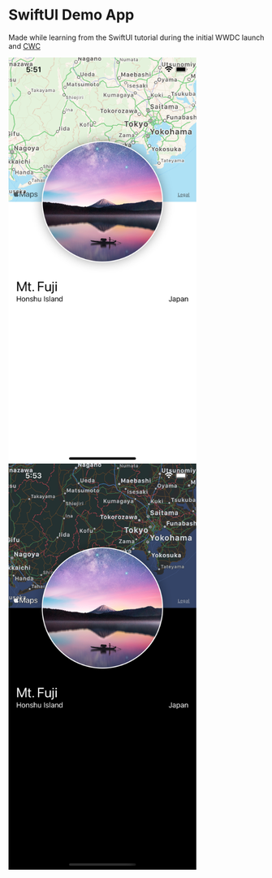 # SwiftUI Demo App

Made while learning from the SwiftUI tutorial during the initial WWDC launch and [CWC](https://www.youtube.com/watch?v=IIDiqgdn2yo&list=PLMRqhzcHGw1Z-lZaaun3A3mV9PbEfHANI&index=9)

<a href="url"><img src="https://github.com/ashwindasr/iOS/blob/main/SwiftUIDemo1/screenshot1.png" align="left" height="800" width="370" ></a>
<a href="url"><img src="https://github.com/ashwindasr/iOS/blob/main/SwiftUIDemo1/screenshot2.png" align="left" height="800" width="370" ></a>
